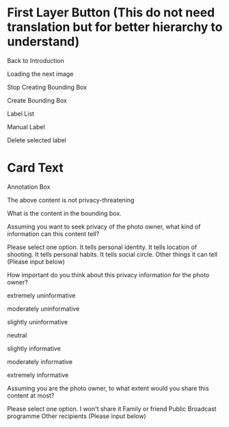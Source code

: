 # First Layer Button (This do not need translation but for better hierarchy to understand)

Back to Introduction

Loading the next image

Stop Creating Bounding Box

Create Bounding Box

Label List

Manual Label

Delete selected label



# Card Text

Annotation Box



The above content is not privacy-threatening



What is the content in the bounding box.



Assuming you want to seek privacy of the photo owner, what kind of information can this content tell?



Please select one option.
It tells personal identity.
It tells location of shooting.
It tells personal habits.
It tells social circle.
Other things it can tell (Please input below)



How important do you think about this privacy information for the photo owner?

extremely uninformative

moderately uninformative

slightly uninformative

neutral

slightly informative

moderately informative

extremely informative



Assuming you are the photo owner, to what extent would you share this content at most?

Please select one option.
I won't share it
Family or friend
Public
Broadcast programme
Other recipients (Please input below)


